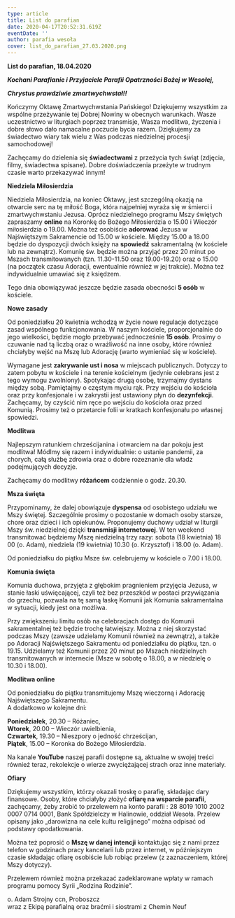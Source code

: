 ```yaml
---
type: article
title: List do parafian
date: 2020-04-17T20:52:31.619Z
eventDate: ''
author: parafia wesoła
cover: list_do_parafian_27.03.2020.png
---
```

**List do parafian, 18.04.2020**

***Kochani Parafianie i Przyjaciele Parafii Opatrzności Bożej w Wesołej,***

***Chrystus prawdziwie zmartwychwstał!!***

Kończymy Oktawę Zmartwychwstania Pańskiego! Dziękujemy wszystkim za wspólne przeżywanie tej Dobrej Nowiny w obecnych warunkach. Wasze uczestnictwo w liturgiach poprzez transmisje, Wasza modlitwa, życzenia i dobre słowo dało namacalne poczucie bycia razem. Dziękujemy za świadectwo wiary tak wielu z Was podczas niedzielnej procesji samochodowej!

Zachęcamy do dzielenia się **świadectwami** z przeżycia tych świąt (zdjęcia, filmy, świadectwa spisane). Dobre doświadczenia przeżyte w trudnym czasie warto przekazywać innym!

**Niedziela Miłosierdzia**

Niedziela Miłosierdzia, na koniec Oktawy, jest szczególną okazją na otwarcie serc na tę miłość Boga, która najpełniej wyraża się w śmierci i zmartwychwstaniu Jezusa. Oprócz niedzielnego programu Mszy świętych zapraszamy **online** na Koronkę do Bożego Miłosierdzia o 15.00 i Wieczór miłosierdzia o 19.00. Można też osobiście **adorować** Jezusa w Najświętszym Sakramencie od 15.00 w kościele. Między 15.00 a 18.00 będzie do dyspozycji dwóch księży na **spowiedź** sakramentalną (w kościele lub na zewnątrz). Komunię św. będzie można przyjąć przez 20 minut po Mszach transmitowanych (tzn. 11.30-11.50 oraz 19.00-19.20) oraz o 15.00 (na początek czasu Adoracji, ewentualnie również w jej trakcie). Można też indywidualnie umawiać się z księdzem.

Tego dnia obowiązywać jeszcze będzie zasada obecności **5 osób** w kościele.

**Nowe zasady**

Od poniedziałku 20 kwietnia wchodzą w życie nowe regulacje dotyczące zasad wspólnego funkcjonowania. W naszym kościele, proporcjonalnie do jego wielkości, będzie mogło przebywać jednocześnie **15 osób**. Prosimy o czuwanie nad tą liczbą oraz o wrażliwość na inne osoby, które również chciałyby wejść na Mszę lub Adorację (warto wymieniać się w kościele).

Wymagane jest **zakrywanie ust i nosa** w miejscach publicznych. Dotyczy to zatem pobytu w kościele i na terenie kościelnym (jedynie celebrans jest z tego wymogu zwolniony). Spotykając drugą osobę, trzymajmy dystans między sobą. Pamiętajmy o częstym myciu rąk. Przy wejściu do kościoła oraz przy konfesjonale i w zakrystii jest ustawiony płyn do **dezynfekcji**. Zachęcamy, by czyścić nim ręce po wejściu do kościoła oraz przed Komunią. Prosimy też o przetarcie folii w kratkach konfesjonału po własnej spowiedzi.

**Modlitwa**

Najlepszym ratunkiem chrześcijanina i otwarciem na dar pokoju jest modlitwa! Módlmy się razem i indywidualnie: o ustanie pandemii, za chorych, całą służbę zdrowia oraz o dobre rozeznanie dla władz podejmujących decyzje.

Zachęcamy do modlitwy **różańcem** codziennie o godz. 20.30.

**Msza święta**

Przypominamy, że dalej obowiązuje **dyspensa** od osobistego udziału we Mszy świętej. Szczególnie prosimy o pozostanie w domach osoby starsze, chore oraz dzieci i ich opiekunów. Proponujemy duchowy udział w liturgii Mszy św. niedzielnej dzięki **transmisji internetowej**. W ten weekend transmitować będziemy Mszę niedzielną trzy razy: sobota (18 kwietnia) 18 00 (o. Adam), niedziela (19 kwietnia) 10.30 (o. Krzysztof) i 18.00 (o. Adam).

Od poniedziałku do piątku Msze św. celebrujemy w kościele o 7.00 i 18.00.

**Komunia święta**

Komunia duchowa, przyjęta z głębokim pragnieniem przyjęcia Jezusa, w stanie łaski uświęcającej, czyli też bez przeszkód w postaci przywiązania do grzechu, pozwala na tę samą łaskę Komunii jak Komunia sakramentalna w sytuacji, kiedy jest ona możliwa.

Przy zwiększeniu limitu osób na celebracjach dostęp do Komunii sakramentalnej też będzie trochę łatwiejszy. Można z niej skorzystać podczas Mszy (zawsze udzielamy Komunii również na zewnątrz), a także po Adoracji Najświętszego Sakramentu od poniedziałku do piątku, tzn. o 19.15. Udzielamy też Komunii przez 20 minut po Mszach niedzielnych transmitowanych w internecie (Msze w sobotę o 18.00, a w niedzielę o 10.30 i 18.00).

**Modlitwa online**

Od poniedziałku do piątku transmitujemy Mszę wieczorną i Adorację Najświętszego Sakramentu.\
A dodatkowo w kolejne dni:

**Poniedziałek**, 20.30 – Różaniec,\
**Wtorek**, 20.00 – Wieczór uwielbienia,\
**Czwartek**, 19.30 – Nieszpory o jedność chrześcijan,\
**Piątek**, 15.00 – Koronka do Bożego Miłosierdzia.

Na kanale **YouTube** naszej parafii dostępne są, aktualne w swojej treści również teraz, rekolekcje o wierze zwyciężającej strach oraz inne materiały.

**Ofiary**

Dziękujemy wszystkim, którzy okazali troskę o parafię, składając dary finansowe. Osoby, które chciałyby złożyć **ofiarę na wsparcie parafii**, zachęcamy, żeby zrobić to przelewem na konto parafii : 28 8019 1010 2002 0007 0714 0001, Bank Spółdzielczy w Halinowie, oddział Wesoła. Przelew opisany jako „darowizna na cele kultu religijnego” można odpisać od podstawy opodatkowania.

Można też poprosić o **Mszę w danej intencji** kontaktując się z nami przez telefon w godzinach pracy kancelarii lub przez internet, w późniejszym czasie składając ofiarę osobiście lub robiąc przelew (z zaznaczeniem, której Mszy dotyczy).

Przelewem również można przekazać zadeklarowane wpłaty w ramach programu pomocy Syrii „Rodzina Rodzinie”.

o. Adam Strojny ccn, Proboszcz\
wraz z Ekipą parafialną oraz braćmi i siostrami z Chemin Neuf